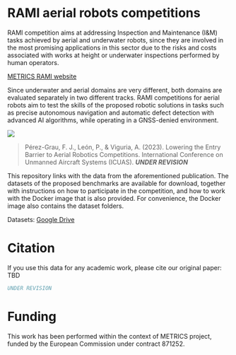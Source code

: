 # RAMI aerial robots competitions

RAMI competition aims at addressing Inspection and Maintenance (I&M) tasks achieved by aerial and underwater robots, since they are involved in the most promising applications in this sector due to the risks and costs associated with works at height or underwater inspections performed by human operators.

[METRICS RAMI website](https://metricsproject.eu/inspection-maintenance/rami-campaigns/)

Since underwater and aerial domains are very different, both domains are evaluated separately in two different tracks. RAMI competitions for aerial robots aim to test the skills of the proposed robotic solutions in tasks such as precise autonomous navigation and automatic defect detection with advanced AI algorithms, while operating in a GNSS-denied environment.

[![](http://img.youtube.com/vi/PQ0AdWVHX-k/0.jpg)](http://www.youtube.com/watch?v=PQ0AdWVHX-k)

> Pérez-Grau, F. J., León, P., & Viguria, A. (2023). Lowering the Entry Barrier to Aerial Robotics Competitions. International Conference on Unmanned Aircraft Systems (ICUAS). **_UNDER REVISION_**

This repository links with the data from the aforementioned publication. The datasets of the proposed benchmarks are available for download, together with instructions on how to participate in the competition, and how to work with the Docker image that is also provided. For convenience, the Docker image also contains the dataset folders.

Datasets: [Google Drive](https://drive.google.com/drive/folders/1lcAlYWKLV-MxCG6dc4aiu5TeFEBVz0as?usp=sharing)

# Citation

If you use this data for any academic work, please cite our original paper: TBD

```bibtex
UNDER REVISION
```

# Funding

This work has been performed within the context of METRICS project, funded by the European Commission under contract 871252.
